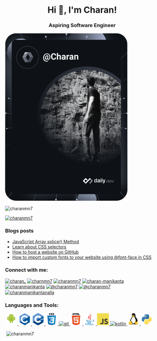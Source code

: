 <h1 align="center">Hi 👋, I'm Charan!</h1>
<h3 align="center">Aspiring Software Engineer</h3>

<a href="https://app.daily.dev/Charan"><img src="https://github.com/CharanMN7/CharanMN7/blob/master/devcard.svg" width="400" alt="Charan's Dev Card"/></a>

<p align="left"> <img src="https://komarev.com/ghpvc/?username=charanmn7&label=Profile%20views&color=0e75b6&style=flat" alt="charanmn7" /> </p>

<p align="left"> <a href="https://twitter.com/CharanMN7" target="blank"><img src="https://img.shields.io/twitter/follow/charanmn7?logo=twitter&style=for-the-badge" alt="charanmn7" /></a> </p>

### Blogs posts
<!-- BLOG-POST-LIST:START -->
- [JavaScript Array splice&lpar;&rpar; Method](https://medium.com/@CharanMN7/javascript-array-splice-method-af1a20da13b9?source=rss-86d4f6c1daf9------2)
- [Learn about CSS selectors](https://medium.com/@CharanMN7/learn-about-css-selectors-3f54af09e814?source=rss-86d4f6c1daf9------2)
- [How to host a website on GitHub](https://medium.com/@CharanMN7/how-to-host-a-website-on-github-10476e7f10cc?source=rss-86d4f6c1daf9------2)
- [How to import custom fonts to your website using @font-face in CSS](https://medium.com/@CharanMN7/how-to-use-custom-fonts-in-your-website-6fae405ac5f5?source=rss-86d4f6c1daf9------2)
<!-- BLOG-POST-LIST:END -->

<h3 align="left">Connect with me:</h3>
<p align="left">
<a href="https://codepen.io/charan_" target="blank"><img align="center" src="https://raw.githubusercontent.com/rahuldkjain/github-profile-readme-generator/master/src/images/icons/Social/codepen.svg" alt="charan_" height="30" width="40" /></a>
<a href="https://dev.to/CharnMN7" target="blank"><img align="center" src="https://raw.githubusercontent.com/rahuldkjain/github-profile-readme-generator/master/src/images/icons/Social/devto.svg" alt="charnmn7" height="30" width="40" /></a>
<a href="https://twitter.com/CharanMN7" target="blank"><img align="center" src="https://raw.githubusercontent.com/rahuldkjain/github-profile-readme-generator/master/src/images/icons/Social/twitter.svg" alt="charanmn7" height="30" width="40" /></a>
<a href="https://linkedin.com/in/charan-manikanta" target="blank"><img align="center" src="https://raw.githubusercontent.com/rahuldkjain/github-profile-readme-generator/master/src/images/icons/Social/linked-in-alt.svg" alt="charan-manikanta" height="30" width="40" /></a>
<a href="https://kaggle.com/charanmanikanta" target="blank"><img align="center" src="https://raw.githubusercontent.com/rahuldkjain/github-profile-readme-generator/master/src/images/icons/Social/kaggle.svg" alt="charanmanikanta" height="30" width="40" /></a>
<a href="https://hashnode.com/@CharanMN7" target="blank"><img align="center" src="https://raw.githubusercontent.com/rahuldkjain/github-profile-readme-generator/master/src/images/icons/Social/hashnode.svg" alt="@charanmn7" height="30" width="40" /></a>
<a href="https://medium.com/@CharanMN7" target="blank"><img align="center" src="https://raw.githubusercontent.com/rahuldkjain/github-profile-readme-generator/master/src/images/icons/Social/medium.svg" alt="@charanmn7" height="30" width="40" /></a>
<a href="https://www.leetcode.com/charanmanikantanalla" target="blank"><img align="center" src="https://raw.githubusercontent.com/rahuldkjain/github-profile-readme-generator/master/src/images/icons/Social/leet-code.svg" alt="charanmanikantanalla" height="30" width="40" /></a>
</p>

<h3 align="left">Languages and Tools:</h3>
<p align="left"> <a href="https://developer.android.com" target="_blank" rel="noreferrer"> <img src="https://raw.githubusercontent.com/devicons/devicon/master/icons/android/android-original-wordmark.svg" alt="android" width="40" height="40"/> </a> <a href="https://www.cprogramming.com/" target="_blank" rel="noreferrer"> <img src="https://raw.githubusercontent.com/devicons/devicon/master/icons/c/c-original.svg" alt="c" width="40" height="40"/> </a> <a href="https://www.w3schools.com/cpp/" target="_blank" rel="noreferrer"> <img src="https://raw.githubusercontent.com/devicons/devicon/master/icons/cplusplus/cplusplus-original.svg" alt="cplusplus" width="40" height="40"/> </a> <a href="https://www.w3schools.com/css/" target="_blank" rel="noreferrer"> <img src="https://raw.githubusercontent.com/devicons/devicon/master/icons/css3/css3-original-wordmark.svg" alt="css3" width="40" height="40"/> </a> <a href="https://git-scm.com/" target="_blank" rel="noreferrer"> <img src="https://www.vectorlogo.zone/logos/git-scm/git-scm-icon.svg" alt="git" width="40" height="40"/> </a> <a href="https://www.w3.org/html/" target="_blank" rel="noreferrer"> <img src="https://raw.githubusercontent.com/devicons/devicon/master/icons/html5/html5-original-wordmark.svg" alt="html5" width="40" height="40"/> </a> <a href="https://www.java.com" target="_blank" rel="noreferrer"> <img src="https://raw.githubusercontent.com/devicons/devicon/master/icons/java/java-original.svg" alt="java" width="40" height="40"/> </a> <a href="https://developer.mozilla.org/en-US/docs/Web/JavaScript" target="_blank" rel="noreferrer"> <img src="https://raw.githubusercontent.com/devicons/devicon/master/icons/javascript/javascript-original.svg" alt="javascript" width="40" height="40"/> </a> <a href="https://kotlinlang.org" target="_blank" rel="noreferrer"> <img src="https://www.vectorlogo.zone/logos/kotlinlang/kotlinlang-icon.svg" alt="kotlin" width="40" height="40"/> </a> <a href="https://www.linux.org/" target="_blank" rel="noreferrer"> <img src="https://raw.githubusercontent.com/devicons/devicon/master/icons/linux/linux-original.svg" alt="linux" width="40" height="40"/> </a> <a href="https://www.python.org" target="_blank" rel="noreferrer"> <img src="https://raw.githubusercontent.com/devicons/devicon/master/icons/python/python-original.svg" alt="python" width="40" height="40"/> </a> </p>

<p>&nbsp;<img align="center" src="https://github-readme-stats.vercel.app/api?username=charanmn7&show_icons=true&locale=en" alt="charanmn7" /></p>
